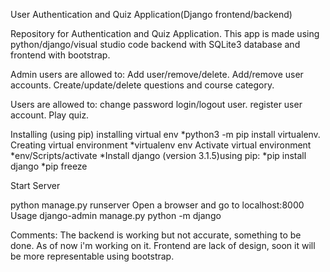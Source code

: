 User Authentication and Quiz Application(Django frontend/backend)

Repository for Authentication and Quiz Application. This app is made using python/django/visual studio code backend with SQLite3 database and frontend with bootstrap.

Admin users are allowed to:
  Add user/remove/delete.
  Add/remove user accounts.
  Create/update/delete questions and course category.

Users are allowed to:
  change password
  login/logout user.
  register user account.
  Play quiz.
  
Installing (using pip) installing virtual env *python3 -m pip install virtualenv. Creating virtual environment *virtualenv env Activate virtual environment *env/Scripts/activate *Install django (version 3.1.5)using pip: *pip install django *pip freeze

Start Server

python manage.py runserver Open a browser and go to localhost:8000
Usage django-admin manage.py python -m django

Comments: The backend is working but not accurate, something to be done. As of now i'm working on it. Frontend are lack of design, soon it will be more representable using bootstrap.
